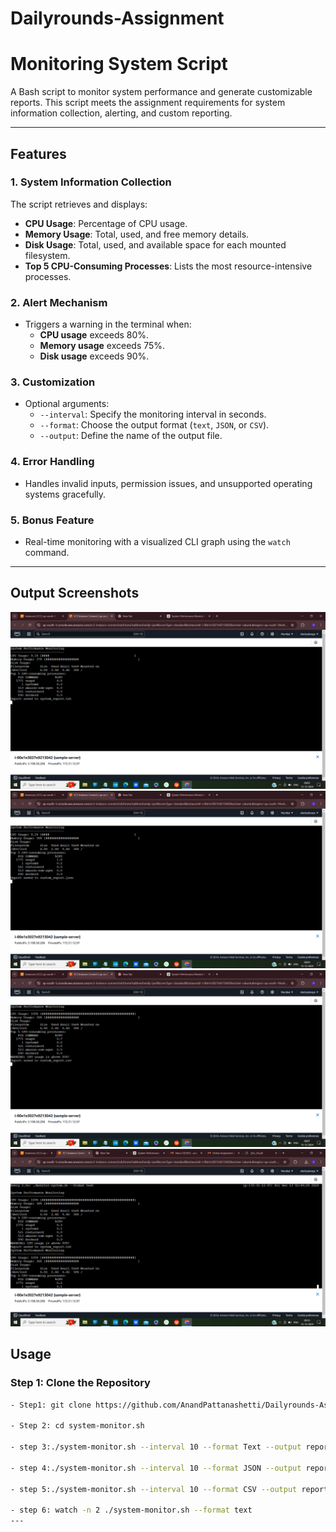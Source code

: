 # Dailyrounds-Assignment

# **Monitoring System Script**

A Bash script to monitor system performance and generate customizable reports. This script meets the assignment requirements for system information collection, alerting, and custom reporting.

---

## **Features**

### **1. System Information Collection**
The script retrieves and displays:
- **CPU Usage**: Percentage of CPU usage.
- **Memory Usage**: Total, used, and free memory details.
- **Disk Usage**: Total, used, and available space for each mounted filesystem.
- **Top 5 CPU-Consuming Processes**: Lists the most resource-intensive processes.

### **2. Alert Mechanism**
- Triggers a warning in the terminal when:
  - **CPU usage** exceeds 80%.
  - **Memory usage** exceeds 75%.
  - **Disk usage** exceeds 90%.

### **3. Customization**
- Optional arguments:
  - `--interval`: Specify the monitoring interval in seconds.
  - `--format`: Choose the output format (`text`, `JSON`, or `CSV`).
  - `--output`: Define the name of the output file.

### **4. Error Handling**
- Handles invalid inputs, permission issues, and unsupported operating systems gracefully.

### **5. Bonus Feature**
- Real-time monitoring with a visualized CLI graph using the `watch` command.

---
## Output Screenshots
![Output](https://github.com/AnandPattanashetti/Dailyrounds-Assignment/blob/main/Screenshot%20(751).png)
![output](https://github.com/AnandPattanashetti/Dailyrounds-Assignment/blob/main/Screenshot%20(752).png)
![output](https://github.com/AnandPattanashetti/Dailyrounds-Assignment/blob/main/Screenshot%20(753).png)
![output](https://github.com/AnandPattanashetti/Dailyrounds-Assignment/blob/main/Screenshot%20(758).png)

## **Usage**
### **Step 1: Clone the Repository**
```bash
- Step1: git clone https://github.com/AnandPattanashetti/Dailyrounds-Assignment.git

- Step 2: cd system-monitor.sh

- step 3:./system-monitor.sh --interval 10 --format Text --output report.txt

- step 4:./system-monitor.sh --interval 10 --format JSON --output report.json

- step 5:./system-monitor.sh --interval 10 --format CSV --output report.csv

- step 6: watch -n 2 ./system-monitor.sh --format text
---
